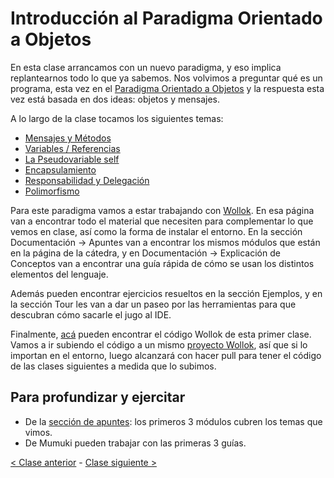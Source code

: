 # Introducción al Paradigma Orientado a Objetos

En esta clase arrancamos con un nuevo paradigma, y eso implica replantearnos todo lo que ya sabemos. Nos volvimos a preguntar qué es un programa, esta vez en el [Paradigma Orientado a Objetos](http://wiki.uqbar.org/wiki/articles/paradigma-de-objetos.html) y la respuesta esta vez está basada en dos ideas: objetos y mensajes.

A lo largo de la clase tocamos los siguientes temas:
- [Mensajes y Métodos](http://wiki.uqbar.org/wiki/articles/mensajes-y-metodos.html)
- [Variables / Referencias](http://wiki.uqbar.org/wiki/articles/variables.html)
- [La Pseudovariable self](http://wiki.uqbar.org/wiki/articles/self---pseudovariable.html)
- [Encapsulamiento](http://wiki.uqbar.org/wiki/articles/encapsulamiento.html)
- [Responsabilidad y Delegación](http://wiki.uqbar.org/wiki/articles/modelando-objetos---responsabilidades-y-delegacion.html)
- [Polimorfismo](http://wiki.uqbar.org/wiki/articles/polimorfismo-en-el-paradigma-de-objetos.html)

Para este paradigma vamos a estar trabajando con [Wollok](http://www.wollok.org/). En esa página van a encontrar todo el material que necesiten para complementar lo que vemos en clase, así como la forma de instalar el entorno. En la sección Documentación -> Apuntes van a encontrar los mismos módulos que están en la página de la cátedra, y en Documentación -> Explicación de Conceptos van a encontrar una guía rápida de cómo se usan los distintos elementos del lenguaje.

Además pueden encontrar ejercicios resueltos en la sección Ejemplos, y en la sección Tour les van a dar un paseo por las herramientas para que descubran cómo sacarle el jugo al IDE.

Finalmente, [acá](https://github.com/pdep-mit/ejemplos-de-clase-wollok/tree/master/ejemplos-de-clase/src/clase01) pueden encontrar el código Wollok de esta primer clase. Vamos a ir subiendo el código a un mismo [proyecto Wollok](https://github.com/pdep-mit/ejemplos-de-clase-wollok), así que si lo importan en el entorno, luego alcanzará con hacer pull para tener el código de las clases siguientes a medida que lo subimos.

## Para profundizar y ejercitar

- De la [sección de apuntes](http://www.pdep.com.ar/material/apuntes): los primeros 3 módulos cubren los temas que vimos.
- De Mumuki pueden trabajar con las primeras 3 guías.

[< Clase anterior](https://github.com/pdep-mit/bitacora-de-clase/blob/master/clase-16.md) - [Clase siguiente >](https://github.com/pdep-mit/bitacora-de-clase/blob/master/clase-18.md)
